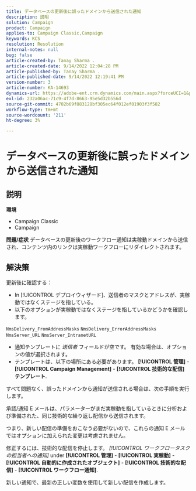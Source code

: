```yaml
---
title: データベースの更新後に誤ったドメインから送信された通知
description: 説明
solution: Campaign
product: Campaign
applies-to: Campaign Classic,Campaign
keywords: KCS
resolution: Resolution
internal-notes: null
bug: false
article-created-by: Tanay Sharma .
article-created-date: 9/14/2022 12:04:28 PM
article-published-by: Tanay Sharma .
article-published-date: 9/14/2022 12:19:41 PM
version-number: 3
article-number: KA-14693
dynamics-url: https://adobe-ent.crm.dynamics.com/main.aspx?forceUCI=1&pagetype=entityrecord&etn=knowledgearticle&id=a95eeb5e-2534-ed11-9db1-002248086735
exl-id: 232a06ac-71c9-4f7d-8663-95e5d32b556d
source-git-commit: 4702b69f883128bf305ec64f012ef01903f3f582
workflow-type: tm+mt
source-wordcount: '211'
ht-degree: 3%

---
```


# データベースの更新後に誤ったドメインから送信された通知

## 説明

<b>環境</b>
- Campaign Classic
- Campaign



<b>問題/症状</b>
データベースの更新後のワークフロー通知は実稼動ドメインから送信され、コンテンツ内のリンクは実稼動ワークフローにリダイレクトされます。


## 解決策


更新後に確認する：

- In [!UICONTROL デプロイウィザード]、送信者のマスクとアドレスが、実稼動ではなくステージを指している。
- 以下のオプションが実稼動ではなくステージを指しているかどうかを確認します。


`NmsDelivery_FromAddressMasks`
`NmsDelivery_ErrorAddressMasks`
`NmsServer_URL`
`NmsServer_IntranetURL`



- 通知テンプレートに *送信者* フィールドが空です。 有効な場合は、オプションの値が選択されます。
- テンプレートは、以下の場所にある必要があります。 <b>[!UICONTROL 管理]</b> - <b>[!UICONTROL Campaign Management]</b> - <b>[!UICONTROL 技術的な配信] テンプレート</b>.




すべて問題なく、誤ったドメインから通知が送信される場合は、次の手順を実行します。

承認/通知 E メールは、パラメーターがまだ実稼動を指しているときに分析および準備された、同じ技術的な繰り返し配信から送信されます。

つまり、新しい配信の準備をおこなう必要がないので、これらの通知 E メールではオプションに加えられた変更は考慮されません。

修正するには、技術的な配信を停止します。 *[!UICONTROL ワークフロータスクの担当者への通知]* under <b>[!UICONTROL 管理]</b> - <b>[!UICONTROL 実稼動]</b> - <b>[!UICONTROL 自動的に作成されたオブジェクト]</b> - <b>[!UICONTROL 技術的な配信]</b> - <b>[!UICONTROL ワークフロー通知]</b>.

新しい通知で、最新の正しい変数を使用して新しい配信を作成します。
